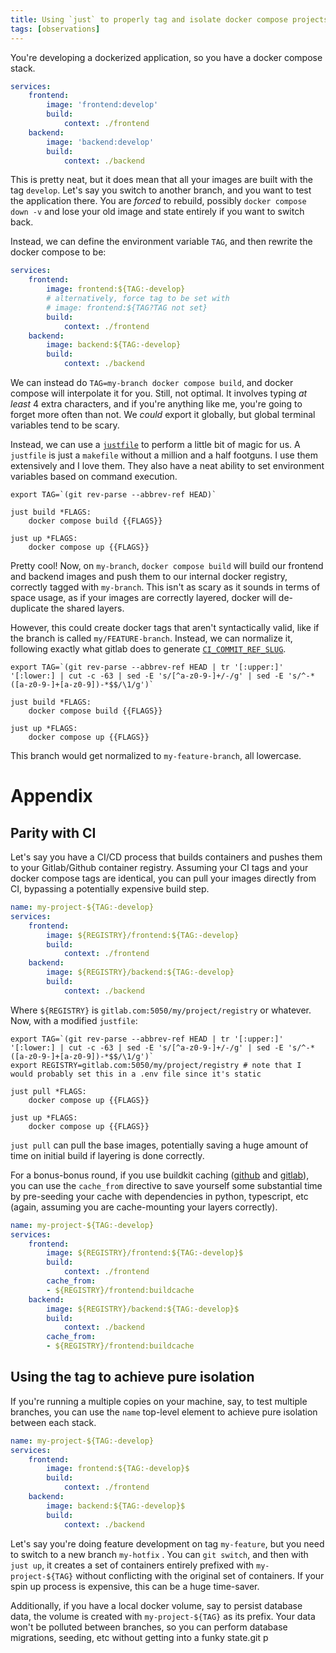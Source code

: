 ```yaml
---
title: Using `just` to properly tag and isolate docker compose projects
tags: [observations]
---
```

You're developing a dockerized application, so you have a docker compose stack. 

```yaml
services:
    frontend:
        image: 'frontend:develop'
        build:
            context: ./frontend
    backend:
        image: 'backend:develop'
        build:
            context: ./backend
```

This is pretty neat, but it does mean that all your images are built with the tag `develop`. Let's say you switch to another branch, and you want to test the application there. You are _forced_ to rebuild, possibly `docker compose down -v` and lose your old image and state entirely if you want to switch back.

Instead, we can define the environment variable `TAG`, and then rewrite the docker compose to be:

```yaml
services:
    frontend:
        image: frontend:${TAG:-develop}
        # alternatively, force tag to be set with
        # image: frontend:${TAG?TAG not set}
        build:
            context: ./frontend
    backend:
        image: backend:${TAG:-develop}
        build:
            context: ./backend
```

We can instead do `TAG=my-branch docker compose build`, and docker compose will interpolate it for you. Still, not optimal. It involves typing _at least_ 4 extra characters, and if you're anything like me, you're going to forget more often than not. We _could_ export it globally, but global terminal variables tend to be scary.

Instead, we can use a [`justfile`](https://just.systems/man/en/) to perform a little bit of magic for us. A `justfile` is just a `makefile` without a million and a half footguns. I use them extensively and I love them. They also have a neat ability to set environment variables based on command execution.

```just
export TAG=`(git rev-parse --abbrev-ref HEAD)`

just build *FLAGS:
    docker compose build {{FLAGS}}

just up *FLAGS:
    docker compose up {{FLAGS}}
```

Pretty cool! Now, on `my-branch`, `docker compose build` will build our frontend and backend images and push them to our internal docker registry, correctly tagged with `my-branch`. This isn't as scary as it sounds in terms of space usage, as if your images are correctly layered, docker will de-duplicate the shared layers.

However, this could create docker tags that aren't syntactically valid, like if the branch is called `my/FEATURE-branch`. Instead, we can normalize it, following exactly what gitlab does to generate [`CI_COMMIT_REF_SLUG`](https://gitlab.com/gitlab-org/gitlab-runner/-/blame/af6932352f8ed15d1a6d9c786399607bc6be2c2d/Makefile.build.mk?page=1#L25).

```just
export TAG=`(git rev-parse --abbrev-ref HEAD | tr '[:upper:]' '[:lower:] | cut -c -63 | sed -E 's/[^a-z0-9-]+/-/g' | sed -E 's/^-*([a-z0-9-]+[a-z0-9])-*$$/\1/g')`

just build *FLAGS:
    docker compose build {{FLAGS}}

just up *FLAGS:
    docker compose up {{FLAGS}}
```

This branch would get normalized to `my-feature-branch`, all lowercase.
# Appendix

## Parity with CI

Let's say you have a CI/CD process that builds containers and pushes them to your Gitlab/Github container registry. Assuming your CI tags and your docker compose tags are identical, you can pull your images directly from CI, bypassing a potentially expensive build step.

```yaml
name: my-project-${TAG:-develop}
services:
    frontend:
        image: ${REGISTRY}/frontend:${TAG:-develop}
        build:
            context: ./frontend
    backend:
        image: ${REGISTRY}/backend:${TAG:-develop}
        build:
            context: ./backend
```

Where `${REGISTRY}` is `gitlab.com:5050/my/project/registry` or whatever. Now, with a modified `justfile`:

```just
export TAG=`(git rev-parse --abbrev-ref HEAD | tr '[:upper:]' '[:lower:] | cut -c -63 | sed -E 's/[^a-z0-9-]+/-/g' | sed -E 's/^-*([a-z0-9-]+[a-z0-9])-*$$/\1/g')`
export REGISTRY=gitlab.com:5050/my/project/registry # note that I would probably set this in a .env file since it's static

just pull *FLAGS:
    docker compose up {{FLAGS}}

just up *FLAGS:
    docker compose up {{FLAGS}}
```

`just pull` can pull the base images, potentially saving a huge amount of time on initial build if layering is done correctly.

For a bonus-bonus round, if you use buildkit caching ([github](https://docs.docker.com/build/ci/github-actions/cache/) and [gitlab](https://docs.gitlab.com/ee/ci/docker/docker_layer_caching.html)), you can use the `cache_from` directive to save yourself some substantial time by pre-seeding your cache with dependencies in python, typescript, etc (again, assuming you are cache-mounting your layers correctly).

```yaml
name: my-project-${TAG:-develop}
services:
    frontend:
        image: ${REGISTRY}/frontend:${TAG:-develop}$
        build:
            context: ./frontend
        cache_from:
        - ${REGISTRY}/frontend:buildcache
    backend:
        image: ${REGISTRY}/backend:${TAG:-develop}$
        build:
            context: ./backend
        cache_from:
        - ${REGISTRY}/frontend:buildcache
```
## Using the tag to achieve pure isolation

If you're running a multiple copies on your machine, say, to test multiple branches, you can use the `name` top-level element to achieve pure isolation between each stack. 

```yaml
name: my-project-${TAG:-develop}
services:
    frontend:
        image: frontend:${TAG:-develop}$
        build:
            context: ./frontend
    backend:
        image: backend:${TAG:-develop}$
        build:
            context: ./backend
```

Let's say you're doing feature development on tag `my-feature`, but you need to switch to a new branch `my-hotfix` . You can `git switch`, and then with `just up`, it creates a set of containers entirely prefixed with `my-project-${TAG}` without conflicting with the original set of containers. If your spin up process is expensive, this can be a huge time-saver. 

Additionally, if you have a local docker volume, say to persist database data, the volume is created with `my-project-${TAG}` as its prefix. Your data won't be polluted between branches, so you can perform database migrations, seeding, etc without getting into a funky state.git p